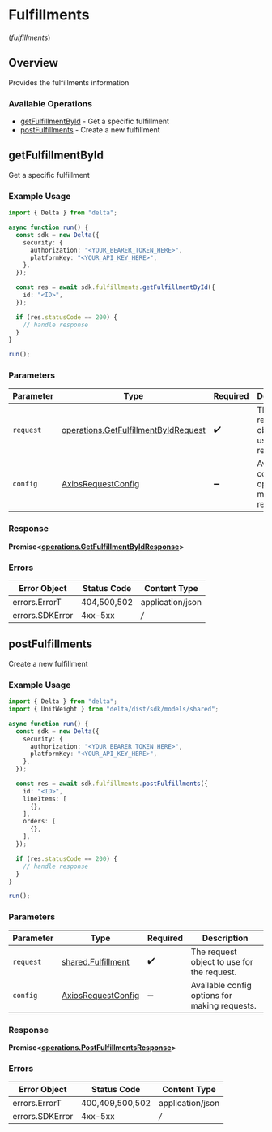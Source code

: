 # Fulfillments
(*fulfillments*)

## Overview

Provides the fulfillments information

### Available Operations

* [getFulfillmentById](#getfulfillmentbyid) - Get a specific fulfillment
* [postFulfillments](#postfulfillments) - Create a new fulfillment

## getFulfillmentById

Get a specific fulfillment

### Example Usage

```typescript
import { Delta } from "delta";

async function run() {
  const sdk = new Delta({
    security: {
      authorization: "<YOUR_BEARER_TOKEN_HERE>",
      platformKey: "<YOUR_API_KEY_HERE>",
    },
  });

  const res = await sdk.fulfillments.getFulfillmentById({
    id: "<ID>",
  });

  if (res.statusCode == 200) {
    // handle response
  }
}

run();
```

### Parameters

| Parameter                                                                                        | Type                                                                                             | Required                                                                                         | Description                                                                                      |
| ------------------------------------------------------------------------------------------------ | ------------------------------------------------------------------------------------------------ | ------------------------------------------------------------------------------------------------ | ------------------------------------------------------------------------------------------------ |
| `request`                                                                                        | [operations.GetFulfillmentByIdRequest](../../sdk/models/operations/getfulfillmentbyidrequest.md) | :heavy_check_mark:                                                                               | The request object to use for the request.                                                       |
| `config`                                                                                         | [AxiosRequestConfig](https://axios-http.com/docs/req_config)                                     | :heavy_minus_sign:                                                                               | Available config options for making requests.                                                    |


### Response

**Promise<[operations.GetFulfillmentByIdResponse](../../sdk/models/operations/getfulfillmentbyidresponse.md)>**
### Errors

| Error Object     | Status Code      | Content Type     |
| ---------------- | ---------------- | ---------------- |
| errors.ErrorT    | 404,500,502      | application/json |
| errors.SDKError  | 4xx-5xx          | */*              |

## postFulfillments

Create a new fulfillment

### Example Usage

```typescript
import { Delta } from "delta";
import { UnitWeight } from "delta/dist/sdk/models/shared";

async function run() {
  const sdk = new Delta({
    security: {
      authorization: "<YOUR_BEARER_TOKEN_HERE>",
      platformKey: "<YOUR_API_KEY_HERE>",
    },
  });

  const res = await sdk.fulfillments.postFulfillments({
    id: "<ID>",
    lineItems: [
      {},
    ],
    orders: [
      {},
    ],
  });

  if (res.statusCode == 200) {
    // handle response
  }
}

run();
```

### Parameters

| Parameter                                                    | Type                                                         | Required                                                     | Description                                                  |
| ------------------------------------------------------------ | ------------------------------------------------------------ | ------------------------------------------------------------ | ------------------------------------------------------------ |
| `request`                                                    | [shared.Fulfillment](../../sdk/models/shared/fulfillment.md) | :heavy_check_mark:                                           | The request object to use for the request.                   |
| `config`                                                     | [AxiosRequestConfig](https://axios-http.com/docs/req_config) | :heavy_minus_sign:                                           | Available config options for making requests.                |


### Response

**Promise<[operations.PostFulfillmentsResponse](../../sdk/models/operations/postfulfillmentsresponse.md)>**
### Errors

| Error Object     | Status Code      | Content Type     |
| ---------------- | ---------------- | ---------------- |
| errors.ErrorT    | 400,409,500,502  | application/json |
| errors.SDKError  | 4xx-5xx          | */*              |
